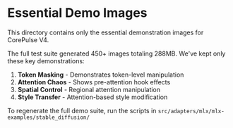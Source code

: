 # Essential Demo Images

This directory contains only the essential demonstration images for CorePulse V4.

The full test suite generated 450+ images totaling 288MB. We've kept only these key demonstrations:

1. **Token Masking** - Demonstrates token-level manipulation
2. **Attention Chaos** - Shows pre-attention hook effects  
3. **Spatial Control** - Regional attention manipulation
4. **Style Transfer** - Attention-based style modification

To regenerate the full demo suite, run the scripts in `src/adapters/mlx/mlx-examples/stable_diffusion/`